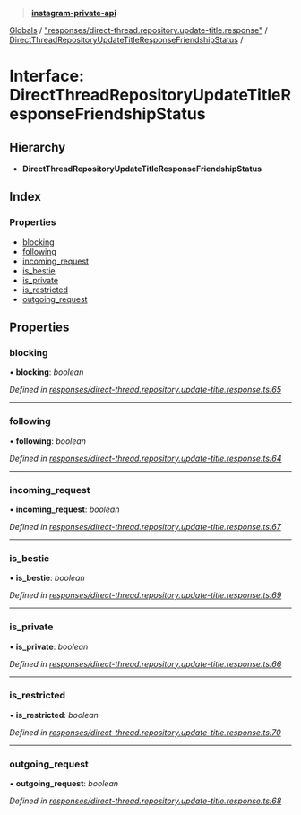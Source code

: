 > **[instagram-private-api](../README.md)**

[Globals](../README.md) / ["responses/direct-thread.repository.update-title.response"](../modules/_responses_direct_thread_repository_update_title_response_.md) / [DirectThreadRepositoryUpdateTitleResponseFriendshipStatus](_responses_direct_thread_repository_update_title_response_.directthreadrepositoryupdatetitleresponsefriendshipstatus.md) /

# Interface: DirectThreadRepositoryUpdateTitleResponseFriendshipStatus

## Hierarchy

* **DirectThreadRepositoryUpdateTitleResponseFriendshipStatus**

## Index

### Properties

* [blocking](_responses_direct_thread_repository_update_title_response_.directthreadrepositoryupdatetitleresponsefriendshipstatus.md#blocking)
* [following](_responses_direct_thread_repository_update_title_response_.directthreadrepositoryupdatetitleresponsefriendshipstatus.md#following)
* [incoming_request](_responses_direct_thread_repository_update_title_response_.directthreadrepositoryupdatetitleresponsefriendshipstatus.md#incoming_request)
* [is_bestie](_responses_direct_thread_repository_update_title_response_.directthreadrepositoryupdatetitleresponsefriendshipstatus.md#is_bestie)
* [is_private](_responses_direct_thread_repository_update_title_response_.directthreadrepositoryupdatetitleresponsefriendshipstatus.md#is_private)
* [is_restricted](_responses_direct_thread_repository_update_title_response_.directthreadrepositoryupdatetitleresponsefriendshipstatus.md#is_restricted)
* [outgoing_request](_responses_direct_thread_repository_update_title_response_.directthreadrepositoryupdatetitleresponsefriendshipstatus.md#outgoing_request)

## Properties

###  blocking

• **blocking**: *boolean*

*Defined in [responses/direct-thread.repository.update-title.response.ts:65](https://github.com/dilame/instagram-private-api/blob/3e16058/src/responses/direct-thread.repository.update-title.response.ts#L65)*

___

###  following

• **following**: *boolean*

*Defined in [responses/direct-thread.repository.update-title.response.ts:64](https://github.com/dilame/instagram-private-api/blob/3e16058/src/responses/direct-thread.repository.update-title.response.ts#L64)*

___

###  incoming_request

• **incoming_request**: *boolean*

*Defined in [responses/direct-thread.repository.update-title.response.ts:67](https://github.com/dilame/instagram-private-api/blob/3e16058/src/responses/direct-thread.repository.update-title.response.ts#L67)*

___

###  is_bestie

• **is_bestie**: *boolean*

*Defined in [responses/direct-thread.repository.update-title.response.ts:69](https://github.com/dilame/instagram-private-api/blob/3e16058/src/responses/direct-thread.repository.update-title.response.ts#L69)*

___

###  is_private

• **is_private**: *boolean*

*Defined in [responses/direct-thread.repository.update-title.response.ts:66](https://github.com/dilame/instagram-private-api/blob/3e16058/src/responses/direct-thread.repository.update-title.response.ts#L66)*

___

###  is_restricted

• **is_restricted**: *boolean*

*Defined in [responses/direct-thread.repository.update-title.response.ts:70](https://github.com/dilame/instagram-private-api/blob/3e16058/src/responses/direct-thread.repository.update-title.response.ts#L70)*

___

###  outgoing_request

• **outgoing_request**: *boolean*

*Defined in [responses/direct-thread.repository.update-title.response.ts:68](https://github.com/dilame/instagram-private-api/blob/3e16058/src/responses/direct-thread.repository.update-title.response.ts#L68)*
